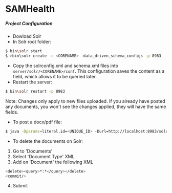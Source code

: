 # SAMHealth
##### Project Configuration

- Dowload Solr
- In Solr root folder:
```sh
$ bin\solr start
$ >bin\solr create -c <CORENAME> -data_driven_schema_configs -p 8983
```
- Copy the solrconfig.xml and schema.xml files into `server/solr/<CORENAME>/conf`. This configuration saves the content as a field, which allows it to be queried later.
- Restart the server:
```sh
$ bin\solr restart -p 8983
```

Note: Changes only apply to new files uploaded. If you already have posted any documents, you won't see the changes applied, they will have the same fields.

- To post a docx/pdf file:
```sh
$ java -Dparams=literal.id=<UNIQUE_ID> -Durl=http://localhost:8983/solr/<CORENAME>/update/extract -jar example\exampledocs\post.jar <FILE_PATH.docx>
```

- To delete the documents on Solr:

1. Go to 'Documents'
2. Select 'Document Type' XML
3. Add on 'Document' the following XML

  ```sh
  <delete><query>*:*</query></delete>
  <commit/>
  ```
4. Submit

